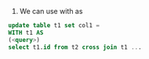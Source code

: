 1. We can use with as

```sql
update table t1 set col1 =
WITH t1 AS
(<query>)
select t1.id from t2 cross join t1 ...
```
